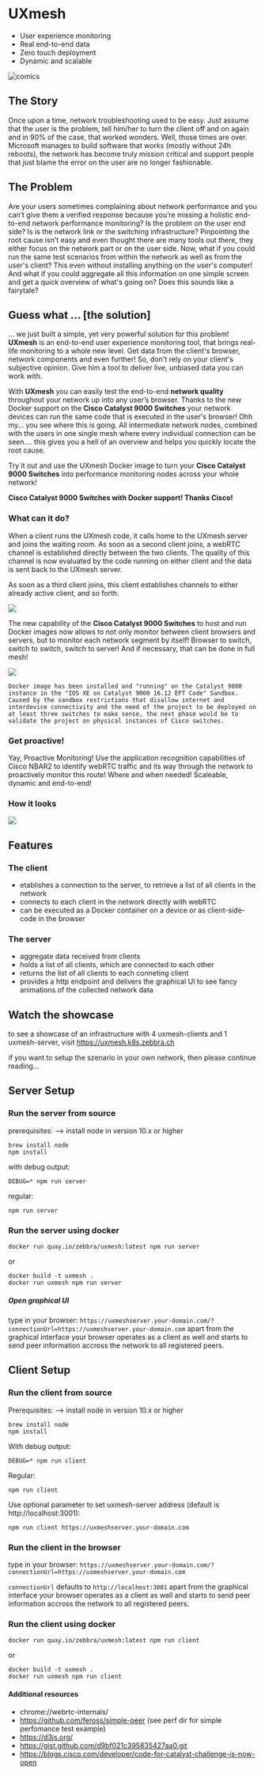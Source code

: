 # UXmesh

* User experience monitoring
* Real end-to-end data
* Zero touch deployment
* Dynamic and scalable

![comics](http://wairoa.net/cartoons/support1.gif "user problem")

## The Story

Once upon a time, network troubleshooting used to be easy. Just assume that the user is the problem, tell him/her to turn the client off and on again and in 90% of the case, that worked wonders. Well, those times are over. Microsoft manages to build software that works (mostly without 24h reboots), the network has become truly mission critical and support people that just blame the error on the user are no longer fashionable.

## The Problem

Are your users sometimes complaining about network performance and you can’t give them a verified response because you’re missing a holistic end-to-end network performance monitoring?
Is the problem on the user end side? Is is the network link or the switching infrastructure?
Pinpointing the root cause isn't easy and even thought there are many tools out there, they either focus on the network part or on the user side. 
Now, what if you could run the same test scenarios from within the network as well as from the user's client? This even without installing anything on the user's computer! And what if you could aggregate all this information on one simple screen and get a quick overview of what's going on? Does this sounds like a fairytale? 

## Guess what ... [the solution]

... we just built a simple, yet very powerful solution for this problem!
**UXmesh** is an end-to-end user experience monitoring tool, that brings real-life monitoring to a whole new level.
Get data from the client's browser, network components and even further!
So, don't rely on your client's subjective opinion. Give him a tool to deliver live, unbiased data you can work with.

With **UXmesh** you can easily test the end-to-end **network quality** throughout your network up into any user’s browser. Thanks to the new Docker support on the **Cisco Catalyst 9000 Switches** your network devices can run the same code that is executed in the user's browser! Ohh my... you see where this is going. All intermediate network nodes, combined with the users in one single mesh where every individual connection can be seen.... this gives you a hell of an overview and helps you quickly locate the root cause.

Try it out and use the UXmesh Docker image to turn your **Cisco Catalyst 9000 Switches** into performance monitoring nodes across your whole network!

**Cisco Catalyst 9000 Switches with Docker support! Thanks Cisco!**

### What can it do?

When a client runs the UXmesh code, it calls home to the UXmesh server and joins the waiting room. As soon as a second client joins, a webRTC channel is established directly between the two clients. The quality of this channel is now evaluated by the code running on either client and the data is sent back to the UXmesh server.

As soon as a third client joins, this client establishes channels to either already active client, and so forth.

![](cisco_code4catalyst_gif1.gif)

The new capability of the **Cisco Catalyst 9000 Switches** to host and run Docker images now allows to not only monitor between client browsers and servers, but to monitor each network segment by itself! Browser to switch, switch to switch, switch to server!
And if necessary, that can be done in full mesh!

![](cisco_code4catalyst_gif2.gif)

```
Docker image has been installed and "running" on the Catalyst 9000 instance in the "IOS XE on Catalyst 9000 16.12 EFT Code" Sandbox.
Caused by the sandbox restrictions that disallow internet and interdevice connectivity and the need of the project to be deployed on at least three switches to make sense, the next phase would be to validate the project on physical instances of Cisco switches.
```

### Get proactive!

Yay, Proactive Monitoring! Use the application recognition capabilities of Cisco NBAR2 to identify webRTC traffic and its way through the network to proactively monitor this route! Where and when needed! Scaleable, dynamic and end-to-end!

### How it looks

![](UXmesh_UIDemo.gif)

## Features

### The client

- etablishes a connection to the server, to retrieve a list of all clients in the network
- connects to each client in the network directly with webRTC
- can be executed as a Docker container on a device or as client-side-code in the browser

### The server

- aggregate data received from clients
- holds a list of all clients, which are connected to each other
- returns the list of all clients to each conneting client
- provides a http endpoint and delivers the graphical UI to see fancy animations of the collected network data


## Watch the showcase
to see a showcase of an infrastructure with 4 uxmesh-clients and 1 uxmesh-server, visit https://uxmesh.k8s.zebbra.ch

if you want to setup the szenario in your own network, then please continue reading...

## Server Setup

### Run the server from source

prerequisites:
--> install node in version 10.x or higher

```
brew install node
npm install
```

with debug output:

```
DEBUG=* npm run server
```

regular:

```
npm run server
```

### Run the server using docker

```
docker run quay.io/zebbra/uxmesh:latest npm run server
```

or

```
docker build -t uxmesh .
docker run uxmesh npm run server
```

##### Open graphical UI

type in your browser: `https://uxmeshserver.your-domain.com/?connectionUrl=https://uxmeshserver.your-domain.com`
apart from the graphical interface your browser operates as a client as well and starts to send peer information accross the network to all registered peers.

## Client Setup

### Run the client from source

Prerequisites:
--> install node in version 10.x or higher

```
brew install node
npm install
```

With debug output:

```
DEBUG=* npm run client
```

Regular:

```
npm run client
```

Use optional parameter to set uxmesh-server address (default is http://localhost:3001):

```
npm run client https://uxmeshserver.your-domain.com
```

### Run the client in the browser

type in your browser: `https://uxmeshserver.your-domain.com/?connectionUrl=https://uxmeshserver.your-domain.com`

`connectionUrl` defaults to `http://localhost:3001`
apart from the graphical interface your browser operates as a client as well and starts to send peer information accross the network to all registered peers.

### Run the client using docker

```
docker run quay.io/zebbra/uxmesh:latest npm run client
```

or

```
docker build -t uxmesh .
docker run uxmesh npm run client
```

#### Additional resources

- chrome://webrtc-internals/
- https://github.com/feross/simple-peer (see perf dir for simple perfomance test example)
- https://d3js.org/
- https://gist.github.com/d9bf021c395835427aa0.git
- https://blogs.cisco.com/developer/code-for-catalyst-challenge-is-now-open
